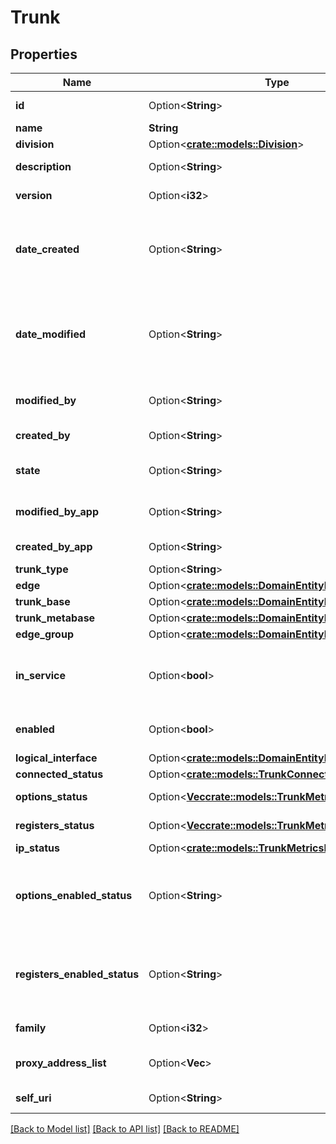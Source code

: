 # Trunk

## Properties

Name | Type | Description | Notes
------------ | ------------- | ------------- | -------------
**id** | Option<**String**> | The globally unique identifier for the object. | [optional][readonly]
**name** | **String** | The name of the entity. | 
**division** | Option<[**crate::models::Division**](Division.md)> |  | [optional]
**description** | Option<**String**> | The resource's description. | [optional]
**version** | Option<**i32**> | The current version of the resource. | [optional]
**date_created** | Option<**String**> | The date the resource was created. Date time is represented as an ISO-8601 string. For example: yyyy-MM-ddTHH:mm:ss[.mmm]Z | [optional]
**date_modified** | Option<**String**> | The date of the last modification to the resource. Date time is represented as an ISO-8601 string. For example: yyyy-MM-ddTHH:mm:ss[.mmm]Z | [optional]
**modified_by** | Option<**String**> | The ID of the user that last modified the resource. | [optional]
**created_by** | Option<**String**> | The ID of the user that created the resource. | [optional]
**state** | Option<**String**> | Indicates if the resource is active, inactive, or deleted. | [optional][readonly]
**modified_by_app** | Option<**String**> | The application that last modified the resource. | [optional]
**created_by_app** | Option<**String**> | The application that created the resource. | [optional]
**trunk_type** | Option<**String**> | The type of this trunk. | [optional]
**edge** | Option<[**crate::models::DomainEntityRef**](DomainEntityRef.md)> |  | [optional]
**trunk_base** | Option<[**crate::models::DomainEntityRef**](DomainEntityRef.md)> |  | [optional]
**trunk_metabase** | Option<[**crate::models::DomainEntityRef**](DomainEntityRef.md)> |  | [optional]
**edge_group** | Option<[**crate::models::DomainEntityRef**](DomainEntityRef.md)> |  | [optional]
**in_service** | Option<**bool**> | True if this trunk is in-service.  This comes from the trunk_enabled property of the referenced trunk base. | [optional][readonly]
**enabled** | Option<**bool**> | True if the Edge used by this trunk is in-service | [optional]
**logical_interface** | Option<[**crate::models::DomainEntityRef**](DomainEntityRef.md)> |  | [optional]
**connected_status** | Option<[**crate::models::TrunkConnectedStatus**](TrunkConnectedStatus.md)> |  | [optional]
**options_status** | Option<[**Vec<crate::models::TrunkMetricsOptions>**](TrunkMetricsOptions.md)> | The trunk optionsStatus | [optional][readonly]
**registers_status** | Option<[**Vec<crate::models::TrunkMetricsRegisters>**](TrunkMetricsRegisters.md)> | The trunk registersStatus | [optional][readonly]
**ip_status** | Option<[**crate::models::TrunkMetricsNetworkTypeIp**](TrunkMetricsNetworkTypeIp.md)> |  | [optional]
**options_enabled_status** | Option<**String**> | Returns Enabled when the trunk base supports the availability interval and it has a value greater than 0. | [optional][readonly]
**registers_enabled_status** | Option<**String**> | Returns Enabled when the trunk base supports the registration interval and it has a value greater than 0. | [optional][readonly]
**family** | Option<**i32**> | The IP Network Family of the trunk | [optional][readonly]
**proxy_address_list** | Option<**Vec<String>**> | The list of proxy addresses (ports if provided) for the trunk | [optional][readonly]
**self_uri** | Option<**String**> | The URI for this object | [optional][readonly]

[[Back to Model list]](../README.md#documentation-for-models) [[Back to API list]](../README.md#documentation-for-api-endpoints) [[Back to README]](../README.md)


